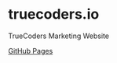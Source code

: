 # truecoders.io

TrueCoders Marketing Website

[GitHub Pages](https://truecodersio.github.io/truecoders.io/)

